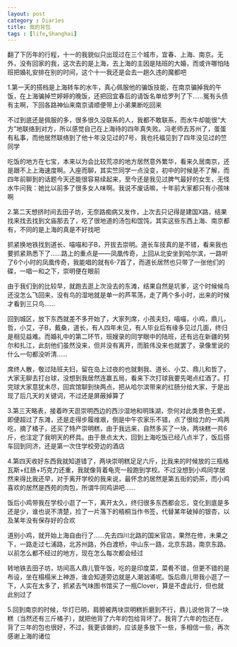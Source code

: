 ```yaml
---
layout: post
category : Diaries
title: 我的背包
tags : [life,Shanghai]
---
```




翻了下历年的行程，十一的我貌似只出现过在三个城市，宜春、上海、南京。无外，没有回家的我，这次去的是上海，去上海的主因是陆班的大婚，而或许哪怕陆班把婚礼安排在别的时间，这个十一我还是会去一趟久违的魔都吧

1.第一天的搭档是上海转车的水牛，真心佩服他的骗饭技能，在南京骗掉我的午饭，在上海骗掉竺婷婷的晚饭，还把回宜春后的请饭名单给罗列了下……冤有头债有主啊，下回各路神仙来南京请顺便带上小弟果断吃回来

不过到底还是佩服的多，很多很久没联系的人，我都不敢联系，而水牛却能很“大方”地联络到对方，所以感觉自己在上海待的四年真失败。冯老师去苏州了，蛋蛋有私事，而他居然联络到了他十年没见过的7号，我也托福见到了四年没见过的竺同学

吃饭的地方在七宝，本来以为会比较荒凉的地方居然意外繁华，看来久居南京，还是跟不上上海速度啊。入座而聊，其实竺同学一点没变，初中的时候是不了解，而四年前聊到的话题今天还能很容易续起来，至今还是我见过脾气最好的女生，无怪水牛问我：她比以前多了很多女人味啊。我说不废话嘛，十年前大家都只有小孩味啊

2.第二天想挤时间去田子坊，无奈路痴病又发作，上次去只记得是建国X路，结果找来找去找到文庙那去了，吃了很地道的汤包和馄饨，其实这些东西上海、南京都有，不同的是上海的真是不好找吧

抓紧换地铁找到道长、喵喵和子B，开拔去崇明。道长车技真的是不错，看来我也要抓紧熟悉下了……路上的重点是——凤凰传奇，上回从北安坐到哈尔滨，一路听了6个小时的凤凰传奇，我能唱的就有6-7首了，而道长居然也只带了一张他们的碟，一唱一和之下，崇明便在眼前

由于我们到的比较早，就跑去逛上次没去的东滩，结果自然是坑爹，这个时候候鸟还没怎么飞回来，没有鸟的湿地就是单一的芦苇荡，走了两个多小时，出来的时候才看到三只鸟……

回到城区，放下东西就差不多开始了，大家列席，小孩夫妇，喵喵，小鸡，鼎儿，哲，小艾，子B，戴桑，道长，有人四年未见，有人毕业后有缘多见过几面，终归是相见益难。而婚礼中的第二环节，班嫂录的同学眼中的陆班，还有远在新疆的努尔和扎江，此刻他们虽然没来，但并没有离开，而脏伟没来也就罢了，录像里说的什么一句都没听清……

席终人散，敬过陆班夫妇，留在岛上过夜的也就剩我、道长、小艾、鼎儿和哲了，大家无聊去打台球，没想到我居然连赢五局，看来下次打球我要先喝点红酒了。打完球大家意犹未尽，回宾馆聊到快两点，把从哈尔滨带来的红肠分给大家，于是出现了后几天的关键词，不过还是屏蔽掉算了

3.第三天略表，接着昨天逛崇明西边的西沙湿地和明珠湖，奈何对此类景色无爱，即便超过了东滩，还是走得步履维艰，倒是中午农家乐不错，点了很给力的一鸡两吃，摘了橘子，还买了特产崇明糕，由于我远来，自然多买了一块，两块糕一共6斤，也注定了我明天的杯具。由于景点太大，回到上海吃饭已经八点半了，饭后搭车回到同济，还是第一次住学校旁边的酒店

4.第四天收好东西我就知道错了，两块崇明糕足足六斤，比我来的时候放的三瓶格瓦斯+红肠+巧克力还重，我就像背着龟壳一般跑到学校。不过没想到小鸡同学居然来得比我还早，对于离开学校的我来说，最怀念的居然是第五街的奶茶，而小鸡喜欢的居然是西苑的肉包，所谓牛同鸡讲吧……

饭后小鸡带我在学校小逛了一下，离开太久，终归很多东西都会忘，变化到底是多还是少，谁也说不清楚，捡了一片落下的梧桐当作书签，代替某年破掉的银杏，以及某年没有保存好的合欢

道别小鸡，就开始上海自由行了……先去四川北路的国米官店，果然在修，未果之下，一路走过七浦路，北苏州路，外白渡桥，中山东一路，北京东路，南京东路。以前怎么都不经过的地方，现在怎么每次都会经过

转地铁去田子坊，坊间高人鼎儿管午饭，吃的是印度菜，菜肴不错，但更不错的是布设，坐在榻榻米上神游，谁会知道旁边就是人潮汹涌呢。饭后鼎儿带我小逛了一下，人实在太多了，抓紧去气味图书馆买了一瓶Clover，算是不虚此行，但也就此别过了

5.回到南京的时候，华灯已明，肩膀被两块崇明糕折磨到不行，鼎儿说他背了一块糕（当然还有三斤橘子），就把他背了六年的包给背坏了。我背了六年的包还在，背了三年的包也很好，不过，我更该做的，应该是多放下一些，多相信一些，再次感谢上海的诸位